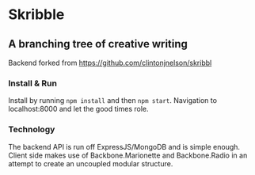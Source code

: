 # Skribble
A branching tree of creative writing
----------------------------------------------------------
Backend forked from https://github.com/clintonjnelson/skribbl

### Install & Run
Install by running `npm install` and then `npm start`. Navigation to localhost:8000 and let the good times role.

### Technology
The backend API is run off ExpressJS/MongoDB and is simple enough. Client side makes use of Backbone.Marionette and Backbone.Radio in an attempt to create an uncoupled modular structure.
